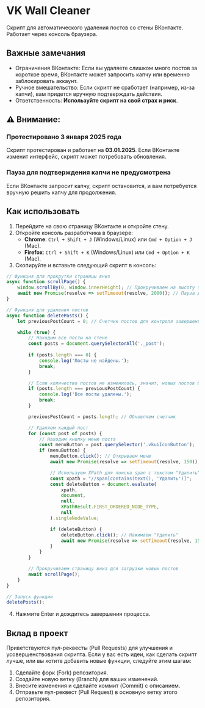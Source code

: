 # VK Wall Cleaner

Скрипт для автоматического удаления постов со стены ВКонтакте. Работает через консоль браузера.

## Важные замечания
- Ограничения ВКонтакте: Если вы удаляете слишком много постов за короткое время, ВКонтакте может запросить капчу или временно заблокировать аккаунт.
- Ручное вмешательство: Если скрипт не сработает (например, из-за капчи), вам придется вручную подтверждать действия.
- Ответственность: **Используйте скрипт на свой страх и риск**.

## ⚠️ Внимание:
### Протестировано 3 января 2025 года
Скрипт протестирован и работает на **03.01.2025**. Если ВКонтакте изменит интерфейс, скрипт может потребовать обновления.
### Пауза для подтверждения капчи не предусмотрена
Если ВКонтакте запросит капчу, скрипт остановится, и вам потребуется вручную решить капчу для продолжения.

## Как использовать

1. Перейдите на свою страницу ВКонтакте и откройте стену.
2. Откройте консоль разработчика в браузере:
   - **Chrome**: `Ctrl + Shift + J` (Windows/Linux) или `Cmd + Option + J` (Mac).
   - **Firefox**: `Ctrl + Shift + K` (Windows/Linux) или `Cmd + Option + K` (Mac).
3. Скопируйте и вставьте следующий скрипт в консоль:

```javascript
// Функция для прокрутки страницы вниз
async function scrollPage() {
    window.scrollBy(0, window.innerHeight); // Прокручиваем на высоту экрана
    await new Promise(resolve => setTimeout(resolve, 2000)); // Пауза для загрузки новых постов
}

// Функция для удаления постов
async function deletePosts() {
    let previousPostCount = 0; // Счетчик постов для контроля завершения

    while (true) {
        // Находим все посты на стене
        const posts = document.querySelectorAll('._post');
        
        if (posts.length === 0) {
            console.log('Посты не найдены.');
            break;
        }

        // Если количество постов не изменилось, значит, новых постов больше нет
        if (posts.length === previousPostCount) {
            console.log('Все посты удалены.');
            break;
        }

        previousPostCount = posts.length; // Обновляем счетчик

        // Удаляем каждый пост
        for (const post of posts) {
            // Находим кнопку меню поста
            const menuButton = post.querySelector('.vkuiIconButton');
            if (menuButton) {
                menuButton.click(); // Открываем меню
                await new Promise(resolve => setTimeout(resolve, 150)); // Пауза для загрузки меню

                // Используем XPath для поиска span с текстом "Удалить"
                const xpath = "//span[contains(text(), 'Удалить')]";
                const deleteButton = document.evaluate(
                    xpath,
                    document,
                    null,
                    XPathResult.FIRST_ORDERED_NODE_TYPE,
                    null
                ).singleNodeValue;

                if (deleteButton) {
                    deleteButton.click(); // Нажимаем "Удалить"
                    await new Promise(resolve => setTimeout(resolve, 150)); // Пауза перед следующим
                }
            }
        }

        // Прокручиваем страницу вниз для загрузки новых постов
        await scrollPage();
    }
}

// Запуск функции
deletePosts();
```
4. Нажмите Enter и дождитесь завершения процесса.

## Вклад в проект
Приветствуются пул-реквесты (Pull Requests) для улучшения и усовершенствования скрипта. Если у вас есть идеи, как сделать скрипт лучше, или вы хотите добавить новые функции, следуйте этим шагам:

1. Сделайте форк (Fork) репозитория.
2. Создайте новую ветку (Branch) для ваших изменений.
3. Внесите изменения и сделайте коммит (Commit) с описанием.
4. Отправьте пул-реквест (Pull Request) в основную ветку этого репозитория.
